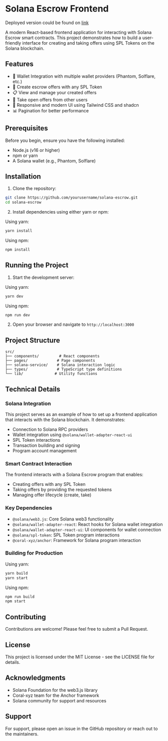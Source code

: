 # Solana Escrow Frontend

Deployed version could be found on [link](solana-bootcamp-amber.vercel.app)

A modern React-based frontend application for interacting with Solana Escrow smart contracts. This project demonstrates how to build a user-friendly interface for creating and taking offers using SPL Tokens on the Solana blockchain.

## Features

- 🔐 Wallet Integration with multiple wallet providers (Phantom, Solflare, etc.)
- 💱 Create escrow offers with any SPL Token
- 📋 View and manage your created offers
- 🔄 Take open offers from other users
- 📱 Responsive and modern UI using Tailwind CSS and shadcn
- 📊 Pagination for better performance

## Prerequisites

Before you begin, ensure you have the following installed:

- Node.js (v16 or higher)
- npm or yarn
- A Solana wallet (e.g., Phantom, Solflare)

## Installation

1. Clone the repository:

```bash
git clone https://github.com/yourusername/solana-escrow.git
cd solana-escrow
```

2. Install dependencies using either yarn or npm:

Using yarn:

```bash
yarn install
```

Using npm:

```bash
npm install
```

## Running the Project

1. Start the development server:

Using yarn:

```bash
yarn dev
```

Using npm:

```bash
npm run dev
```

2. Open your browser and navigate to `http://localhost:3000`

## Project Structure

```
src/
├── components/         # React components
├── pages/             # Page components
├── solana-service/    # Solana interaction logic
├── types/             # TypeScript type definitions
└── lib/              # Utility functions
```

## Technical Details

### Solana Integration

This project serves as an example of how to set up a frontend application that interacts with the Solana blockchain. It demonstrates:

- Connection to Solana RPC providers
- Wallet integration using `@solana/wallet-adapter-react-ui`
- SPL Token interactions
- Transaction building and signing
- Program account management

### Smart Contract Interaction

The frontend interacts with a Solana Escrow program that enables:

- Creating offers with any SPL Token
- Taking offers by providing the requested tokens
- Managing offer lifecycle (create, take)

### Key Dependencies

- `@solana/web3.js`: Core Solana web3 functionality
- `@solana/wallet-adapter-react`: React hooks for Solana wallet integration
- `@solana/wallet-adapter-react-ui`: UI components for wallet connection
- `@solana/spl-token`: SPL Token program interactions
- `@coral-xyz/anchor`: Framework for Solana program interaction

### Building for Production

Using yarn:

```bash
yarn build
yarn start
```

Using npm:

```bash
npm run build
npm start
```

## Contributing

Contributions are welcome! Please feel free to submit a Pull Request.

## License

This project is licensed under the MIT License - see the LICENSE file for details.

## Acknowledgments

- Solana Foundation for the web3.js library
- Coral-xyz team for the Anchor framework
- Solana community for support and resources

## Support

For support, please open an issue in the GitHub repository or reach out to the maintainers.
